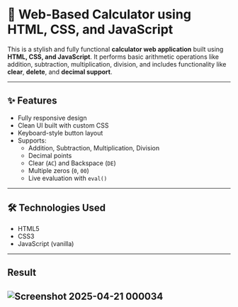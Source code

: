 # 🔢 Web-Based Calculator using HTML, CSS, and JavaScript

This is a stylish and fully functional **calculator web application** built using **HTML, CSS, and JavaScript**. It performs basic arithmetic operations like addition, subtraction, multiplication, division, and includes functionality like **clear**, **delete**, and **decimal support**.

---
## ✨ Features

- Fully responsive design
- Clean UI built with custom CSS
- Keyboard-style button layout
- Supports:
  - Addition, Subtraction, Multiplication, Division
  - Decimal points
  - Clear (`AC`) and Backspace (`DE`)
  - Multiple zeros (`0`, `00`)
  - Live evaluation with `eval()`

---

## 🛠️ Technologies Used

- HTML5
- CSS3
- JavaScript (vanilla)
---

## Result
![Screenshot 2025-04-21 000034](https://github.com/user-attachments/assets/d6f4b8f8-af26-4ac8-8485-ebcb62be27bb)
---
